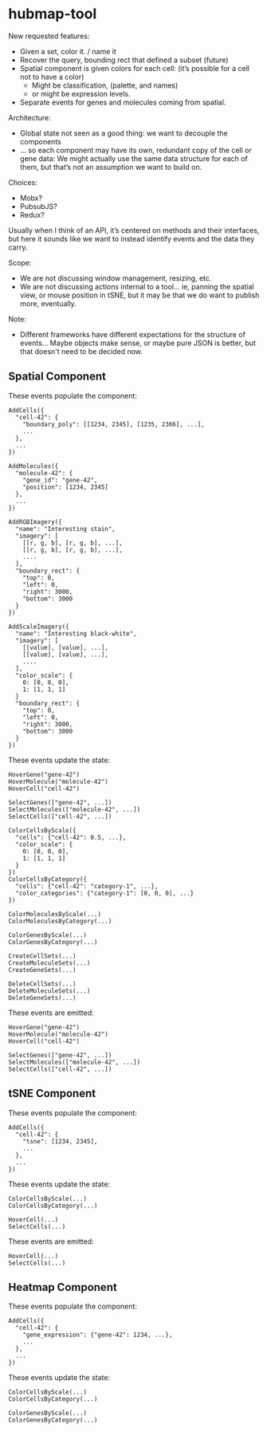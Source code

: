 # hubmap-tool

New requested features:
- Given a set, color it. / name it
- Recover the query, bounding rect that defined a subset (future)
- Spatial component is given colors for each cell: (it’s possible for a cell not to have a color)
  - Might be classification,  (palette, and names)
  - or might be expression levels.
- Separate events for genes and molecules coming from spatial.

Architecture:
- Global state not seen as a good thing: we want to decouple the components
- ... so each component may have its own, redundant copy of the cell or gene data: We might actually use the same data structure for each of them, but that’s not an assumption we want to build on.

Choices:
- Mobx?
- PubsubJS?
- Redux?

Usually when I think of an API, it’s centered on methods and their interfaces, but here it sounds like we want to instead identify events and the data they carry.

Scope:
- We are not discussing window management, resizing, etc.
- We are not discussing actions internal to a tool… ie, panning the spatial view, or mouse position in tSNE, but it may be that we do want to publish more, eventually.

Note:
- Different frameworks have different expectations for the structure of events...
Maybe objects make sense, or maybe pure JSON is better, but that doesn't need to be
decided now.

## Spatial Component

These events populate the component:

```
AddCells({
  "cell-42": {
    "boundary_poly": [[1234, 2345], [1235, 2366], ...],
    ...
  },
  ...
})

AddMolecules({
  "molecule-42": {
    "gene_id": "gene-42",
    "position": [1234, 2345]
  },
  ...
})

AddRGBImagery({
  "name": "Interesting stain",
  "imagery": [
    [[r, g, b], [r, g, b], ...],
    [[r, g, b], [r, g, b], ...],
    ....
  ],
  "boundary_rect": {
    "top": 0,
    "left": 0,
    "right": 3000,
    "bottom": 3000
  }
})

AddScaleImagery({
  "name": "Interesting black-white",
  "imagery": [
    [[value], [value], ...],
    [[value], [value], ...],
    ....
  ],
  "color_scale": {
    0: [0, 0, 0],
    1: [1, 1, 1]
  }
  "boundary_rect": {
    "top": 0,
    "left": 0,
    "right": 3000,
    "bottom": 3000
  }
})
```

These events update the state:

```
HoverGene("gene-42")
HoverMolecule("molecule-42")
HoverCell("cell-42")

SelectGenes(["gene-42", ...])
SelectMolecules(["molecule-42", ...])
SelectCells(["cell-42", ...])

ColorCellsByScale({
  "cells": {"cell-42": 0.5, ...},
  "color_scale": {
    0: [0, 0, 0],
    1: [1, 1, 1]
  }
})
ColorCellsByCategory({
  "cells": {"cell-42": "category-1", ...},
  "color_categories": {"category-1": [0, 0, 0], ...}
})

ColorMoleculesByScale(...)
ColorMoleculesByCategory(...)

ColorGenesByScale(...)
ColorGenesByCategory(...)

CreateCellSets(...)
CreateMoleculeSets(...)
CreateGeneSets(...)

DeleteCellSets(...)
DeleteMoleculeSets(...)
DeleteGeneSets(...)
```

These events are emitted:

```
HoverGene("gene-42")
HoverMolecule("molecule-42")
HoverCell("cell-42")

SelectGenes(["gene-42", ...])
SelectMolecules(["molecule-42", ...])
SelectCells(["cell-42", ...])
```

## tSNE Component

These events populate the component:

```
AddCells({
  "cell-42": {
    "tsne": [1234, 2345],
    ...
  },
  ...
})
```

These events update the state:

```
ColorCellsByScale(...)
ColorCellsByCategory(...)

HoverCell(...)
SelectCells(...)
```

These events are emitted:

```
HoverCell(...)
SelectCells(...)
```

## Heatmap Component

These events populate the component:

```
AddCells({
  "cell-42": {
    "gene_expression": {"gene-42": 1234, ...},
    ...
  },
  ...
})
```

These events update the state:

```
ColorCellsByScale(...)
ColorCellsByCategory(...)

ColorGenesByScale(...)
ColorGenesByCategory(...)
```
